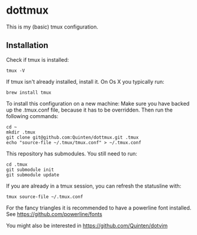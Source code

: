 # dottmux

This is my (basic) tmux configuration.

## Installation

Check if tmux is installed:

    tmux -V 

If tmux isn't already installed, install it.
On Os X you typically run:

    brew install tmux

To install this configuration on a new machine:
Make sure you have backed up the .tmux.conf file, because it has to be overridden.
Then run the following commands:

    cd ~
    mkdir .tmux
    git clone git@github.com:Quinten/dottmux.git .tmux
    echo "source-file ~/.tmux/tmux.conf" > ~/.tmux.conf

This repository has submodules. You still need to run:

    cd .tmux
    git submodule init
    git submodule update

If you are already in a tmux session, you can refresh the statusline with:

    tmux source-file ~/.tmux.conf

For the fancy triangles it is recommended to have a powerline font installed. See https://github.com/powerline/fonts

You might also be interested in https://github.com/Quinten/dotvim
